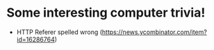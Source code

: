 # Some interesting computer trivia! 

- HTTP Referer spelled wrong (https://news.ycombinator.com/item?id=16286764)


